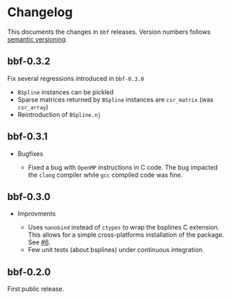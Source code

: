 # Changelog

This documents the changes in `bbf` releases. Version numbers follows [semantic
versioning](https://semver.org/).


## bbf-0.3.2

Fix several regressions introduced in `bbf-0.3.0`

* `BSpline` instances can be pickled
* Sparse matrices returned by `BSpline` instances are `csr_matrix` (was `csr_array`)
* Reintroduction of `BSpline.nj`


## bbf-0.3.1

* Bugfixes

  * Fixed a bug with `OpenMP` instructions in C code. The bug impacted the
    `clang` compiler while `gcc` compiled code was fine.


## bbf-0.3.0

* Improvments

  * Uses `nanobind` instead of `ctypes` to wrap the bsplines C extension. This
    allows for a simple cross-platforms installation of the package. See
    [#6](https://gitlab.in2p3.fr/lemaitre/bbf/-/issues/6).
  * Few unit tests (about bsplines) under continuous integration.


## bbf-0.2.0

First public release.
